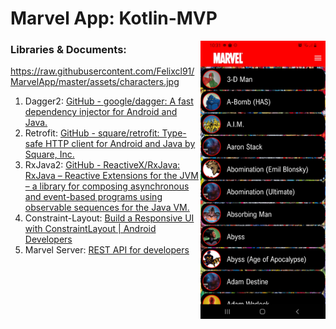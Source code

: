 # Marvel App: Kotlin-MVP

<img align="right" src="https://raw.githubusercontent.com/Felixcl91/MarvelApp/master/assets/characters.jpg" width="200">

### Libraries & Documents:
https://raw.githubusercontent.com/Felixcl91/MarvelApp/master/assets/characters.jpg

1. Dagger2: [GitHub - google/dagger: A fast dependency injector for Android and Java.](https://github.com/google/dagger)
2. Retrofit: [GitHub - square/retrofit: Type-safe HTTP client for Android and Java by Square, Inc.](https://github.com/square/retrofit)
3. RxJava2: [GitHub - ReactiveX/RxJava: RxJava – Reactive Extensions for the JVM – a library for composing asynchronous and event-based programs using observable sequences for the Java VM.](https://github.com/ReactiveX/RxJava)
4. Constraint-Layout: [Build a Responsive UI with ConstraintLayout | Android Developers](https://developer.android.com/training/constraint-layout/index.html)
5. Marvel Server: [REST API for developers](https://developer.marvel.com/docs)